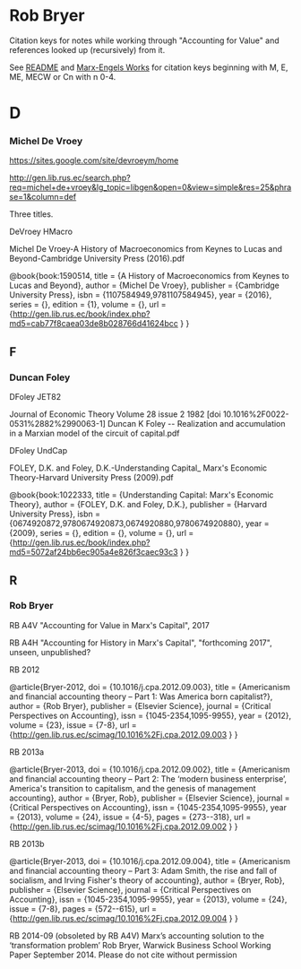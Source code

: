 # Rob Bryer

Citation keys for notes while working through "Accounting for Value" and references looked up (recursively) from it.

See [README](README.md) and [Marx-Engels Works](ME.tsv) for citation keys beginning with M, E, ME, MECW or Cn with n 0-4.

# D

### Michel De Vroey 

https://sites.google.com/site/devroeym/home

http://gen.lib.rus.ec/search.php?req=michel+de+vroey&lg_topic=libgen&open=0&view=simple&res=25&phrase=1&column=def

Three titles.

DeVroey HMacro

Michel De Vroey-A History of Macroeconomics from Keynes to Lucas and Beyond-Cambridge University Press (2016).pdf

@book{book:1590514,
   title =     {A History of Macroeconomics from Keynes to Lucas and Beyond},
   author =    {Michel De Vroey},
   publisher = {Cambridge University Press},
   isbn =      {1107584949,9781107584945},
   year =      {2016},
   series =    {},
   edition =   {1},
   volume =    {},
   url =       {http://gen.lib.rus.ec/book/index.php?md5=cab77f8caea03de8b028766d41624bcc }
}

## F

### Duncan Foley

DFoley JET82

Journal of Economic Theory Volume 28 issue 2 1982 [doi 10.1016%2F0022-0531%2882%2990063-1] Duncan K Foley -- 
Realization and accumulation in a Marxian model of the circuit of capital.pdf

DFoley UndCap

FOLEY, D.K. and Foley, D.K.-Understanding Capital_ Marx's Economic Theory-Harvard University Press (2009).pdf

@book{book:1022333,
   title =     {Understanding Capital: Marx's Economic Theory},
   author =    {FOLEY, D.K. and Foley, D.K.},
   publisher = {Harvard University Press},
   isbn =      {0674920872,9780674920873,0674920880,9780674920880},
   year =      {2009},
   series =    {},
   edition =   {},
   volume =    {},
   url =       {http://gen.lib.rus.ec/book/index.php?md5=5072af24bb6ec905a4e826f3caec93c3 }
}



## R

### Rob Bryer

RB A4V "Accounting for Value in Marx's Capital", 2017

RB A4H "Accounting for History in Marx's Capital", "forthcoming 2017", unseen, unpublished?

RB 2012

@article{Bryer-2012,
 doi       = {10.1016/j.cpa.2012.09.003},
 title     = {Americanism and financial accounting theory – Part 1: Was America born capitalist?},
 author    = {Rob Bryer},
 publisher = {Elsevier Science},
 journal   = {Critical Perspectives on Accounting},
 issn      = {1045-2354,1095-9955},
 year      = {2012},
 volume    = {23},
 issue     = {7-8},
 url       = {http://gen.lib.rus.ec/scimag/10.1016%2Fj.cpa.2012.09.003 }
}

RB 2013a

@article{Bryer-2013,
 doi       = {10.1016/j.cpa.2012.09.002},
 title     = {Americanism and financial accounting theory – Part 2: The ‘modern business enterprise’, America's transition to capitalism, and the genesis of management accounting},
 author    = {Bryer, Rob},
 publisher = {Elsevier Science},
 journal   = {Critical Perspectives on Accounting},
 issn      = {1045-2354,1095-9955},
 year      = {2013},
 volume    = {24},
 issue     = {4-5},
 pages     = {273--318},
 url       = {http://gen.lib.rus.ec/scimag/10.1016%2Fj.cpa.2012.09.002 }
}

RB 2013b

@article{Bryer-2013,
 doi       = {10.1016/j.cpa.2012.09.004},
 title     = {Americanism and financial accounting theory – Part 3: Adam Smith, the rise and fall of socialism, and Irving Fisher's theory of accounting},
 author    = {Bryer, Rob},
 publisher = {Elsevier Science},
 journal   = {Critical Perspectives on Accounting},
 issn      = {1045-2354,1095-9955},
 year      = {2013},
 volume    = {24},
 issue     = {7-8},
 pages     = {572--615},
 url       = {http://gen.lib.rus.ec/scimag/10.1016%2Fj.cpa.2012.09.004 }
}

RB 2014-09 (obsoleted by RB A4V)
Marx’s accounting solution to the ‘transformation problem’
Rob Bryer, 
Warwick Business School Working Paper September 2014.
Please do not cite without permission
